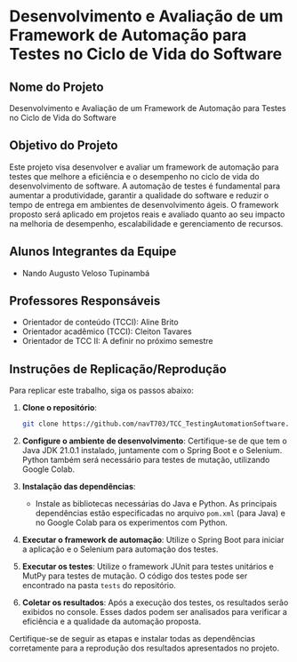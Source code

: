 # Desenvolvimento e Avaliação de um Framework de Automação para Testes no Ciclo de Vida do Software

## Nome do Projeto
Desenvolvimento e Avaliação de um Framework de Automação para Testes no Ciclo de Vida do Software

## Objetivo do Projeto
Este projeto visa desenvolver e avaliar um framework de automação para testes que melhore a eficiência e o desempenho no ciclo de vida do desenvolvimento de software. A automação de testes é fundamental para aumentar a produtividade, garantir a qualidade do software e reduzir o tempo de entrega em ambientes de desenvolvimento ágeis. O framework proposto será aplicado em projetos reais e avaliado quanto ao seu impacto na melhoria de desempenho, escalabilidade e gerenciamento de recursos.

## Alunos Integrantes da Equipe
- Nando Augusto Veloso Tupinambá

## Professores Responsáveis
- Orientador de conteúdo (TCCI): Aline Brito
- Orientador acadêmico (TCCI): Cleiton Tavares
- Orientador de TCC II: A definir no próximo semestre

## Instruções de Replicação/Reprodução
Para replicar este trabalho, siga os passos abaixo:

1. **Clone o repositório**: 
   ```sh
   git clone https://github.com/navT703/TCC_TestingAutomationSoftware.git
   ```

2. **Configure o ambiente de desenvolvimento**: Certifique-se de que tem o Java JDK 21.0.1 instalado, juntamente com o Spring Boot e o Selenium. Python também será necessário para testes de mutação, utilizando Google Colab.

3. **Instalação das dependências**: 
   - Instale as bibliotecas necessárias do Java e Python. As principais dependências estão especificadas no arquivo `pom.xml` (para Java) e no Google Colab para os experimentos com Python.

4. **Executar o framework de automação**: Utilize o Spring Boot para iniciar a aplicação e o Selenium para automação dos testes.

5. **Executar os testes**: Utilize o framework JUnit para testes unitários e MutPy para testes de mutação. O código dos testes pode ser encontrado na pasta `tests` do repositório.

6. **Coletar os resultados**: Após a execução dos testes, os resultados serão exibidos no console. Esses dados podem ser analisados para verificar a eficiência e a qualidade da automação proposta.

Certifique-se de seguir as etapas e instalar todas as dependências corretamente para a reprodução dos resultados apresentados no projeto.
